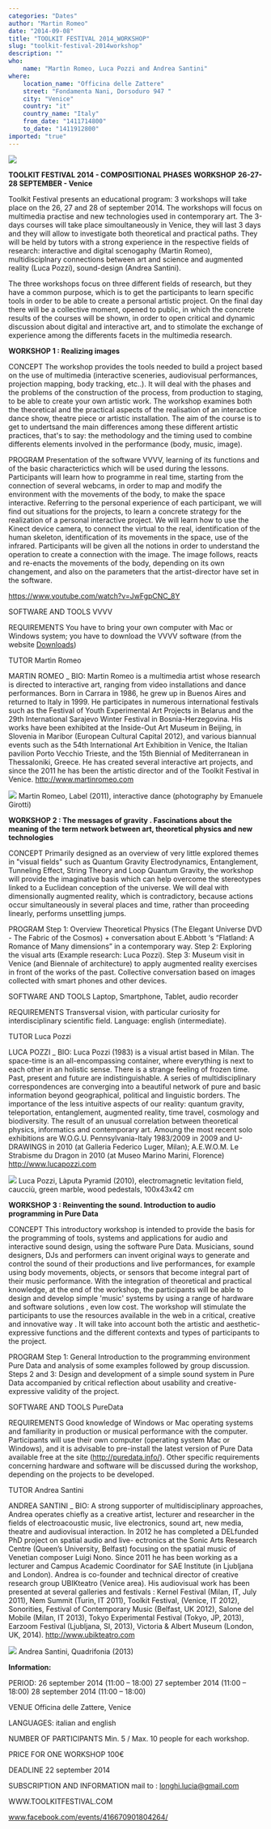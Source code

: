 ```yaml
---
categories: "Dates"
author: "Martin Romeo"
date: "2014-09-08"
title: "TOOLKIT FESTIVAL 2014_WORKSHOP"
slug: "toolkit-festival-2014workshop"
description: ""
who: 
    name: "Martìn Romeo, Luca Pozzi and Andrea Santini"
where: 
    location_name: "Officina delle Zattere"
    street: "Fondamenta Nani, Dorsoduro 947 "
    city: "Venice"
    country: "it"
    country_name: "Italy"
    from_date: "1411714800"
    to_date: "1411912800"
imported: "true"
---
```



![](TOOLKIT%20FESTIVA_r.png) 

**TOOLKIT FESTIVAL 2014 - COMPOSITIONAL PHASES**
**WORKSHOP**
**26-27-28 SEPTEMBER - Venice**

Toolkit Festival presents an educational program: 3 workshops will take place on the 26, 27 and 28 of september 2014. The workshops will focus on multimedia practise and new technologies used in contemporary art.
The 3-days courses will take place simoultaneously in Venice, they will last 3 days and they will allow to investigate both theoretical and practical paths. 
They will be held by tutors with a strong experience in the respective fields of research: interactive and digital scenogaphy (Martin Romeo), multidisciplnary connections between art and science and augmented reality (Luca Pozzi), sound-design (Andrea Santini).

The three workshops focus on three different fields of research, but they have a common purpose, which is to get the participants to learn specific tools in order to be able to create a personal artistic project.
On the final day there will be a collective moment, opened to public, in which the concrete results of the courses will be shown, in order to open critical and dynamic discussion about digital and interactive art, and to stimolate the exchange of experience among the differents facets in the multimedia research.
<!--break-->
**WORKSHOP 1 : Realizing images**

CONCEPT
The workshop provides the tools needed to build a project based on the use of multimedia (interactive sceneries, audiovisual performances, projection mapping, body tracking, etc..). It will deal with the phases and the problems of the construction of the process, from production to staging, to be able to create your own artistic work. The workshop examines both the theoretical and the practical aspects of the realisation of an interactice dance show, theatre piece or artistic installation. The aim of the course is to get to undertsand the main differences among these different artistic practices, that's to say: the methodology and the timing used to combine differents elements involved in the performance (body, music, image).

PROGRAM
Presentation of the software VVVV, learning of its functions and of the basic characterictics which will be used during the lessons. Participants will learn how to programme in real time, starting from the connection of several webcams, in order to map and modify the environment with the 
movements of the body, to make the space interactive.
Referring to the personal experience of each participant, we will find out situations for the projects, to learn a concrete strategy for the realization of a personal interactive project.
We will learn how to use the Kinect device camera, to connect the virtual to the real, identification of the human skeleton, identification of its movements in the space, use of the infrared.
Participants will be given all the notions in order to understand the operation to create a connection with the image.
The image follows, reacts and re-enacts the movements of the body, depending on its own changement, and also on the parameters that the artist-director have set in the software.

https://www.youtube.com/watch?v=JwFgpCNC_8Y

SOFTWARE AND TOOLS
VVVV

REQUIREMENTS
You have to bring your own computer with Mac or Windows system; you have to download the VVVV software (from the website [Downloads](https://legacy.vvvv.org/downloads))

TUTOR
Martìn Romeo

MARTIN ROMEO _ BIO:
Martin Romeo is a multimedia artist whose research is directed to interactive art, ranging from video installations and dance performances. Born in Carrara in 1986, he grew up in Buenos Aires and returned to Italy in 1999. He participates in numerous international festivals such as the Festival of Youth Experimental Art Projects in Belarus and the 29th International Sarajevo Winter Festival in Bosnia-Herzegovina. His works have been exhibited at the Inside-Out Art Museum in Beijing, in Slovenia in Maribor (European Cultural Capital 2012), and various biannual events such
as the 54th International Art Exhibition in Venice, the Italian pavilion Porto Vecchio Trieste, and the 15th Biennial of Mediterranean in Thessaloniki, Greece. He has created several interactive art projects, and since the 2011 he has been the artistic director and of the Toolkit Festival in Venice. 
http://www.martinromeo.com



![](Label_interacti_r.jpg) 
Martin Romeo, Label (2011), interactive dance (photography by Emanuele Girotti)



**WORKSHOP 2 : The messages of gravity . Fascinations about the meaning of the term network between art, theoretical physics and new technologies**

CONCEPT
Primarily designed as an overview of very little explored themes in "visual fields" such as Quantum Gravity Electrodynamics, Entanglement, Tunneling Effect, String Theory and Loop Quantum Gravity, the workshop will provide the imaginative basis which can help overcome the stereotypes linked to a Euclidean conception of the universe. We will deal with dimensionally augmented reality, which is contradictory, because actions occur simultaneously in several places and time, rather than proceeding linearly, performs unsettling jumps.

PROGRAM
Step 1: Overview Theoretical Physics (The Elegant Universe DVD - The Fabric of the Cosmos) + conversation about E.Abbott ‘s “Flatland: A Romance of Many dimensions” in a contemporary way.
Step 2: Exploring the visual arts (Example research: Luca Pozzi). 
Step 3: Museum visit in Venice (and Biennale of architecture) to apply augmented reality exercises in front of the works of the past. Collective conversation based on images collected with smart phones and other devices.

SOFTWARE AND TOOLS
Laptop, Smartphone, Tablet, audio recorder

REQUIREMENTS
Transversal vision, with particular curiosity for interdisciplinary scientific field. 
Language: english (intermediate).

TUTOR
Luca Pozzi

LUCA POZZI _ BIO:
Luca Pozzi (1983) is a visual artist based in Milan. The space-time is an all-encompassing container, where everything is next to each other in an holistic sense. There is a strange feeling of frozen time. Past, present and future are indistinguishable. A series of multidisciplinary correspondences are converging into a beautiful network of pure and basic information beyond 
geographical, political and linguistic borders. The importance of the less intuitive aspects of our reality: quantum gravity, teleportation, entanglement, augmented reality, time travel, cosmology and biodiversity. The result of an unusual correlation between theoretical physics, informatics and contemporary art.
Amoung the most recent solo exhibitions are W.O.G.U. Pennsylvania-Italy 1983/2009 in 2009 and U-DRAWINGS in 2010 (at Galleria Federico Luger, Milan); A.E.W.O.M. Le Strabisme du Dragon in 2010 (at Museo Marino Marini, Florence)
http://www.lucapozzi.com

![](Luca%20Pozzi,%20L%c3%a0p_r.jpg) 
Luca Pozzi, Làputa Pyramid (2010), electromagnetic levitation field, caucciù, green marble, wood pedestals, 100x43x42 cm


**WORKSHOP 3 : Reinventing the sound. Introduction to audio programming in Pure Data**

CONCEPT
This introductory workshop is intended to provide the basis for the programming of tools, systems and applications for audio and interactive sound design, using the software Pure Data. Musicians, sound designers, DJs and performers can invent original ways to generate and control the sound of their productions and live performances, for example using body movements, objects, or sensors that become integral part of their music performance. With the integration of theoretical and practical knowledge, at the end of the workshop, the participants will be able to design and develop simple 'music' systems by using a range of hardware and software solutions , even low cost. The workshop will stimulate the participants to use the resources 
available in the web in a critical, creative and innovative way . It will take into account both the artistic and aesthetic-expressive functions and the different contexts and types of participants to the project.

PROGRAM
Step 1: General Introduction to the programming environment Pure Data and analysis of some examples followed by group discussion.
Steps 2 and 3: Design and development of a simple sound system in Pure Data accompanied by critical reflection about usability and creative-expressive validity of the project.

SOFTWARE AND TOOLS
PureData

REQUIREMENTS 
Good knowledge of Windows or Mac operating systems and familiarity in production or musical performance with the computer. Participants will use their own computer (operating system Mac or Windows), and it is advisable to pre-install the latest version of Pure Data available free at the site
(http://puredata.info/). Other specific requirements concerning hardware and software will be discussed during the workshop, depending on the projects to be developed.

TUTOR
Andrea Santini

ANDREA SANTINI _ BIO:
A strong supporter of multidisciplinary approaches, Andrea operates chiefly as a creative artist, lecturer and researcher in the fields of electroacoustic music, live electronics, sound art, new media, theatre and audiovisual interaction. In 2012 he has completed a DELfunded PhD project on
spatial audio and live- ectronics at the Sonic Arts Research Centre (Queen’s University, Belfast) focusing on the spatial music of Venetian composer Luigi Nono. Since 2011 he has been working as a lecturer and Campus Academic Coordinator for SAE Institute (in Ljubljana and London). 
Andrea is co-founder and technical director of creative research group UBIKteatro (Venice area). His audiovisual work has been presented at several galleries and festivals : Kernel Festival (Milan, IT, July 2011), Nem Summit (Turin, IT 2011), Toolkit Festival, (Venice, IT 2012), Sonorities, Festival
of Contemporary Music (Belfast, UK 2012), Salone del Mobile (Milan, IT 2013), Tokyo Experimental Festival (Tokyo, JP, 2013), Earzoom Festival (Ljubljana, SI, 2013), Victoria & Albert Museum (London, UK, 2014).
http://www.ubikteatro.com

![](Andrea%20Santini,_r.jpeg) 
Andrea Santini, Quadrifonia (2013)


**Information:**

PERIOD:
26 september 2014 (11:00 – 18:00)
27 september 2014 (11:00 – 18:00)
28 september 2014 (11:00 – 18:00)

VENUE
Officina delle Zattere, Venice 

LANGUAGES:
italian and english

NUMBER OF PARTICIPANTS
Min. 5 / Max. 10 people for each workshop.

PRICE FOR ONE WORKSHOP
100€

DEADLINE
22 september 2014

SUBSCRIPTION AND INFORMATION
mail to : longhi.lucia@gmail.com

WWW.TOOLKITFESTIVAL.COM

www.facebook.com/events/416670901804264/